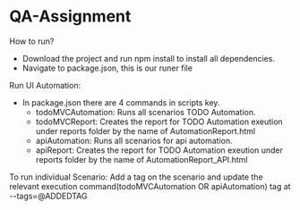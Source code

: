 # QA-Assignment

How to run?
- Download the project and run npm install to install all dependencies.
- Navigate to package.json, this is our runer file

Run UI Automation:
- In package.json there are 4 commands in scripts key.
  - todoMVCAutomation: Runs all scenarios TODO Automation.
  - todoMVCReport: Creates the report for TODO Automation exeution under reports folder by the name of AutomationReport.html
  - apiAutomation: Runs all scenarios for api automation.
  - apiReport: Creates the report for TODO Automation exeution under reports folder by the name of AutomationReport_API.html

To run individual Scenario:
Add a tag on the scenario and update the relevant execution command(todoMVCAutomation OR apiAutomation) tag at --tags=@ADDEDTAG
